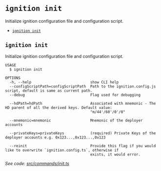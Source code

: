 `ignition init`
=============

Initialize ignition configuration file and configuration script.

* [`ignition init`](#ignition-init)

## `ignition init`

Initialize ignition configuration file and configuration script.

```
USAGE
  $ ignition init

OPTIONS
  -h, --help                           show CLI help
  --configScriptPath=configScriptPath  Path to the ignition.config.js script, default is same as current path.
  --debug                              Flag used for debugging

  --hdPath=hdPath                      Associated with mnemonic - The HD parent of all the derived keys. Default value:
                                       "m/44'/60'/0'/0"

  --mnemonic=mnemonic                  Mnemonic of the deployer accounts

  --privateKeys=privateKeys            (required) Private Keys of the deployer accounts e.g. 0x123...,0x123...,0x123

  --reinit                             Provide this flag if you would like to overwrite `ignition.config.ts`, otherwise if
                                       exists, it would error.
```

_See code: [src/commands/init.ts](https://github.com/Tenderly/ignition/blob/main/src/commands/init.ts)_
